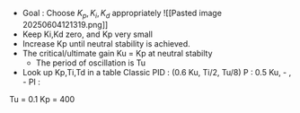 - Goal : Choose $K_p,K_i,K_d$ appropriately
![[Pasted image 20250604121319.png]]
- Keep Ki,Kd zero, and Kp very small
- Increase Kp until neutral stability is achieved.
- The critical/ultimate gain Ku = Kp at neutral stabilty
	- The period of oscillation is Tu
- Look up Kp,Ti,Td in a table
	Classic PID : (0.6 Ku, Ti/2, Tu/8)
	P : 0.5 Ku, - , -
	PI : 

Tu = 0.1
Kp = 400